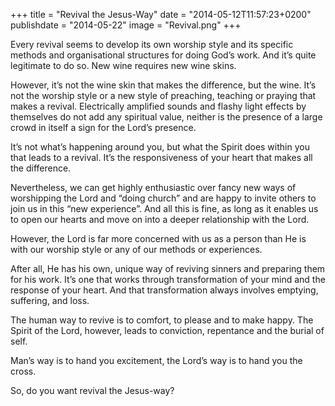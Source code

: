 +++
title = "Revival the Jesus-Way"
date = "2014-05-12T11:57:23+0200"
publishdate = "2014-05-22"
image = "Revival.png"
+++

Every revival seems to develop its own worship style and its specific methods and organisational structures for doing God’s work. And it’s quite legitimate to do so. New wine requires new wine skins.

However, it’s not the wine skin that makes the difference, but the wine. It’s not the worship style or a new style of preaching, teaching or praying that makes a revival. Electrically amplified sounds and flashy light effects by themselves do not add any spiritual value, neither is the presence of a large crowd in itself a sign for the Lord’s presence.

It’s not what’s happening around you, but what the Spirit does within you that leads to a revival. It’s the responsiveness of your heart that makes all the difference.

Nevertheless, we can get highly enthusiastic over fancy new ways of worshipping the Lord and “doing church” and are happy to invite others to join us in this “new experience”. And all this is fine, as long as it enables us to open our hearts and move on into a deeper relationship with the Lord.

However, the Lord is far more concerned with us as a person than He is with our worship style or any of our methods or experiences.

After all, He has his own, unique way of reviving sinners and preparing them for his work. It’s one that works through transformation of your mind and the response of your heart. And that transformation always involves emptying, suffering, and loss.

The human way to revive is to comfort, to please and to make happy. The Spirit of the Lord, however, leads to conviction, repentance and the burial of self.

Man’s way is to hand you excitement, the Lord’s way is to hand you the cross.

So, do you want revival the Jesus-way?
